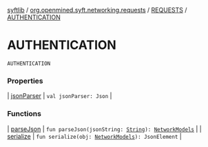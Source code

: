 [syftlib](../../../index.md) / [org.openmined.syft.networking.requests](../../index.md) / [REQUESTS](../index.md) / [AUTHENTICATION](./index.md)

# AUTHENTICATION

`AUTHENTICATION`

### Properties

| [jsonParser](json-parser.md) | `val jsonParser: Json` |

### Functions

| [parseJson](parse-json.md) | `fun parseJson(jsonString: `[`String`](https://kotlinlang.org/api/latest/jvm/stdlib/kotlin/-string/index.html)`): `[`NetworkModels`](../../../org.openmined.syft.networking.datamodels/-network-models/index.md) |
| [serialize](serialize.md) | `fun serialize(obj: `[`NetworkModels`](../../../org.openmined.syft.networking.datamodels/-network-models/index.md)`): JsonElement` |

